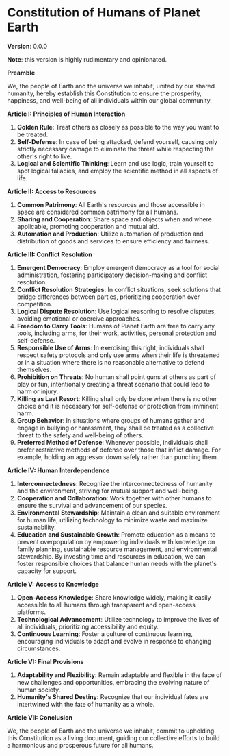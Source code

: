 # Constitution of Humans of Planet Earth

**Version**: 0.0.0

**Note**: this version is highly rudimentary and opinionated.

**Preamble**

We, the people of Earth and the universe we inhabit, united by our shared humanity, hereby establish this Constitution to ensure the prosperity, happiness, and well-being of all individuals within our global community.

**Article I: Principles of Human Interaction**

1. **Golden Rule**: Treat others as closely as possible to the way you want to be treated.
2. **Self-Defense**: In case of being attacked, defend yourself, causing only strictly necessary damage to eliminate the threat while respecting the other's right to live.
3. **Logical and Scientific Thinking**: Learn and use logic, train yourself to spot logical fallacies, and employ the scientific method in all aspects of life.

**Article II: Access to Resources**

1. **Common Patrimony**: All Earth's resources and those accessible in space are considered common patrimony for all humans.
2. **Sharing and Cooperation**: Share space and objects when and where applicable, promoting cooperation and mutual aid.
3. **Automation and Production**: Utilize automation of production and distribution of goods and services to ensure efficiency and fairness.

**Article III: Conflict Resolution**

1. **Emergent Democracy**: Employ emergent democracy as a tool for social administration, fostering participatory decision-making and conflict resolution.
2. **Conflict Resolution Strategies**: In conflict situations, seek solutions that bridge differences between parties, prioritizing cooperation over competition.
3. **Logical Dispute Resolution**: Use logical reasoning to resolve disputes, avoiding emotional or coercive approaches.
4. **Freedom to Carry Tools**: Humans of Planet Earth are free to carry any tools, including arms, for their work, activities, personal protection and self-defense.
5. **Responsible Use of Arms**: In exercising this right, individuals shall respect safety protocols and only use arms when their life is threatened or in a situation where there is no reasonable alternative to defend themselves.
6. **Prohibition on Threats**: No human shall point guns at others as part of play or fun, intentionally creating a threat scenario that could lead to harm or injury.
7. **Killing as Last Resort**: Killing shall only be done when there is no other choice and it is necessary for self-defense or protection from imminent harm.
8. **Group Behavior**: In situations where groups of humans gather and engage in bullying or harassment, they shall be treated as a collective threat to the safety and well-being of others.
9. **Preferred Method of Defense**: Whenever possible, individuals shall prefer restrictive methods of defense over those that inflict damage. For example, holding an aggressor down safely rather than punching them.

**Article IV: Human Interdependence**

1. **Interconnectedness**: Recognize the interconnectedness of humanity and the environment, striving for mutual support and well-being.
2. **Cooperation and Collaboration**: Work together with other humans to ensure the survival and advancement of our species.
3. **Environmental Stewardship**: Maintain a clean and suitable environment for human life, utilizing technology to minimize waste and maximize sustainability.
4. **Education and Sustainable Growth**: Promote education as a means to prevent overpopulation by empowering individuals with knowledge on family planning, sustainable resource management, and environmental stewardship. By investing time and resources in education, we can foster responsible choices that balance human needs with the planet's capacity for support.

**Article V: Access to Knowledge**

1. **Open-Access Knowledge**: Share knowledge widely, making it easily accessible to all humans through transparent and open-access platforms.
2. **Technological Advancement**: Utilize technology to improve the lives of all individuals, prioritizing accessibility and equity.
3. **Continuous Learning**: Foster a culture of continuous learning, encouraging individuals to adapt and evolve in response to changing circumstances.

**Article VI: Final Provisions**

1. **Adaptability and Flexibility**: Remain adaptable and flexible in the face of new challenges and opportunities, embracing the evolving nature of human society.
2. **Humanity's Shared Destiny**: Recognize that our individual fates are intertwined with the fate of humanity as a whole.

**Article VII: Conclusion**

We, the people of Earth and the universe we inhabit, commit to upholding this Constitution as a living document, guiding our collective efforts to build a harmonious and prosperous future for all humans.